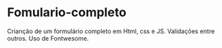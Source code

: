 # Fomulario-completo
Crianção de um formulário completo em Html, css e JS.
Validações entre outros.
Uso de Fontwesome.
